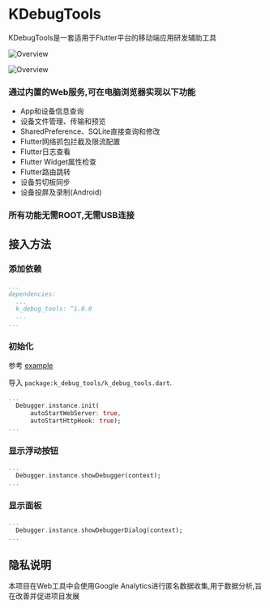 # KDebugTools

KDebugTools是一套适用于Flutter平台的移动端应用研发辅助工具

![Overview](https://static.yximgs.com/udata/pkg/KS-IDEA/k_debug_tools/readme/web2.jpg)

![Overview](https://static.yximgs.com/udata/pkg/KS-IDEA/k_debug_tools/readme/sdk2.jpg)

### 通过内置的Web服务,可在电脑浏览器实现以下功能

* App和设备信息查询
* 设备文件管理、传输和预览
* SharedPreference、SQLite直接查询和修改
* Flutter网络抓包拦截及限流配置
* Flutter日志查看
* Flutter Widget属性检查
* Flutter路由跳转
* 设备剪切板同步
* 设备投屏及录制(Android)

### 所有功能无需ROOT,无需USB连接

## 接入方法

### 添加依赖

```yaml
...
dependencies:
  ...
  k_debug_tools: ^1.0.0
  ...
...
```

### 初始化

参考 [example](tools_plugin/example/lib/main.dart)

导入 `package:k_debug_tools/k_debug_tools.dart`.

```dart
...
  Debugger.instance.init(
      autoStartWebServer: true,
      autoStartHttpHook: true);
...
```

### 显示浮动按钮

```dart
...
  Debugger.instance.showDebugger(context);
...
```

### 显示面板

```dart
...
  Debugger.instance.showDebuggerDialog(context);
...
```

## 隐私说明

本项目在Web工具中会使用Google
Analytics进行匿名数据收集,用于数据分析,旨在改善并促进项目发展
